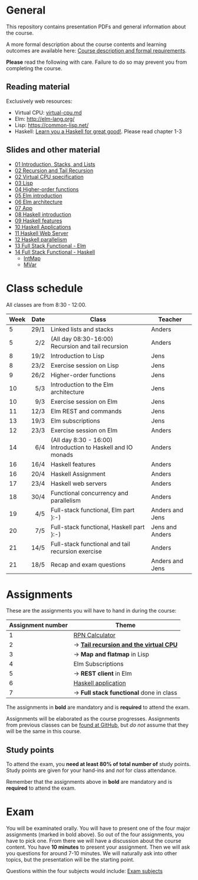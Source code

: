 # General
This repository contains presentation PDFs and general information about the course.

A more formal description about the course contents and learning outcomes are available here: [Course description and formal requirements](course-description.pdf).

**Please** read the following with care. Failure to do so may prevent you from completing
the course.

## Reading material
Exclusively web resources:

* Virtual CPU: [virtual-cpu.md](virtual-cpu.md)
* Elm: http://elm-lang.org/
* Lisp: https://common-lisp.net/
* Haskell: [Learn you a Haskell for great good!](http://learnyouahaskell.com/chapters). Please read chapter 1-3

## Slides and other material

* [01 Introduction, Stacks, and Lists](https://github.com/cphbus-functional-programming/spring-2018/blob/master/docs/slides/01%20Introduction%2C%20Stacks%2C%20and%20Lists.pdf)
* [02 Recursion and Tail Recursion](https://github.com/cphbus-functional-programming/spring-2018/blob/master/docs/slides/02%20Recursion%20and%20Tail%20Recursion.pdf)
* [02 Virtual CPU specification](https://github.com/cphbus-functional-programming/spring-2018/blob/master/docs/virtual-cpu.md)
* [03 Lisp](https://github.com/cphbus-functional-programming/spring-2018/blob/master/docs/slides/03%20Lisp.pdf)
* [04 Higher-order functions](https://github.com/cphbus-functional-programming/spring-2018/blob/master/docs/slides/04%20Hof.pdf)
* [05 Elm introduction](https://github.com/cphbus-functional-programming/spring-2018/blob/master/docs/slides/05%20Elm%20Introduction.pdf)
* [06 Elm architecture](https://github.com/cphbus-functional-programming/spring-2018/blob/master/docs/slides/06%20Elm%20Architecture.pdf)
* [07 App](https://github.com/cphbus-functional-programming/spring-2018/blob/master/docs/slides/07%20App.pdf)
* [08 Haskell introduction](https://github.com/cphbus-functional-programming/spring-2018/blob/master/docs/slides/08%20Haskell%20introduction.pdf)
* [09 Haskell features](https://github.com/cphbus-functional-programming/spring-2018/blob/master/docs/slides/09%20Haskell%20features.pdf)
* [10 Haskell Applications](https://github.com/cphbus-functional-programming/spring-2018/blob/master/docs/slides/10%20Haskell%20Applications.pdf)
* [11 Haskell Web Server](https://github.com/cphbus-functional-programming/spring-2018/blob/master/docs/slides/11%20Haskell%20Webserver.pdf)
* [12 Haskell parallelism](https://github.com/cphbus-functional-programming/spring-2018/blob/master/docs/slides/12%20Haskell%20parallelism.pdf)
* [13 Full Stack Functional - Elm](https://github.com/cphbus-functional-programming/spring-2018/blob/master/docs/slides/13%20Full%20Stack%20Functional%20-%20Elm.pdf)
* [14 Full Stack Functional - Haskell](https://github.com/cphbus-functional-programming/spring-2018/blob/master/docs/slides/14%20Full%20Stack%20Functional%20-%20Haskell.pdf)
  - [IntMap](http://hackage.haskell.org/package/containers-0.5.11.0/docs/Data-IntMap-Strict.html)
  - [MVar](https://hackage.haskell.org/package/base-4.9.1.0/docs/Control-Concurrent-MVar.html)

# Class schedule
All classes are from 8:30 - 12:00.

| Week | Date | Class | Teacher |
| ---  | ---: | ----- | ------- |
|  5 | 29/1 | Linked lists and stacks | Anders |
|  5 | 2/2  | (All day 08:30-16:00) <br/> Recursion and tail recursion | Anders |
|  8 | 19/2 | Introduction to Lisp | Jens |
|  8 | 23/2 | Exercise session on Lisp | Jens |
|  9 | 26/2 | Higher-order functions | Jens |
| 10 | 5/3  | Introduction to the Elm architecture | Jens |
| 10 | 9/3  | Exercise session on Elm | Jens |
| 11 | 12/3 | Elm REST and commands | Jens |
| 13 | 19/3 | Elm subscriptions | Jens |
| 12 | 23/3 | Exercise session on Elm | Anders |
| 14 | 6/4  | (All day 8:30 - 16:00) <br/> Introduction to Haskell and IO monads | Anders |
| 16 | 16/4 | Haskell features | Anders |
| 16 | 20/4 | Haskell Assignment | Anders |
| 17 | 23/4 | Haskell web servers | Anders |
| 18 | 30/4 | Functional concurrency and parallelism | Anders |
| 19 | 4/5  | Full-stack functional, Elm part }:-) | Anders and Jens|
| 20 | 7/5  | Full-stack functional, Haskell part }:-) | Jens and Anders |
| 21 | 14/5 | Full-stack functional and tail recursion exercise | Anders |
| 21 | 18/5 | Recap and exam questions | Anders and Jens |

# Assignments
These are the assignments you will have to hand in during the course:

| Assignment number | Theme |
| ---- | ---- |
| 1 | [RPN Calculator](https://github.com/cphbus-functional-programming/spring-2018/blob/master/docs/slides/01%20Assignment.pdf) |
| 2 | -> **[Tail recursion and the virtual CPU](https://github.com/cphbus-functional-programming/spring-2018/blob/master/docs/slides/02%20Assignment.pdf)** |
| 3 | -> **Map and flatmap** in Lisp |
| 4 | Elm Subscriptions |
| 5 | -> **REST client** in Elm |
| 6 | [Haskell application](https://github.com/cphbus-functional-programming/spring-2018/blob/master/docs/slides/06%20Assignment.pdf)
| 7 | -> **Full stack functional** done in class |

The assignments in **bold** are mandatory and is **required** to attend the exam.

Assignments will be elaborated as the course progresses. Assignments from previous classes
can be [found at GitHub](https://github.com/cphbus-functional-programming), but *do not* assume
that they will be the same in this course.

## Study points
To attend the exam, you **need at least 80% of total number of** study points. Study points
are given for your hand-ins and *not* for class attendance.

Remember that the assignments above in **bold** are mandatory and is **required** to attend the exam.

# Exam
You will be examinated orally. You will have to present one of the four major assignments (marked in bold above). So out of the four assignments, you have to pick one. From there we will have a discussion about the course content. You have **10 minutes** to present your assignment. Then we will ask you questions for around 7-10 minutes. We will naturally ask into other topics, but the presentation will be the starting point.

Questions within the four subjects would include: [Exam subjects](exam.md)
